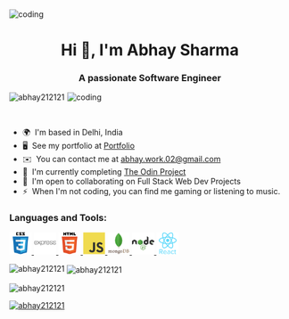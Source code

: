 
<img align="center" alt="coding" height ='400' width = '100%' src="https://user-images.githubusercontent.com/74038190/225813708-98b745f2-7d22-48cf-9150-083f1b00d6c9.gif">


<h1 align="center">Hi 👋, I'm Abhay Sharma</h1>
<h3 align="center">A passionate Software Engineer</h3>
<img align="right" alt="coding" width="400" src="https://media1.giphy.com/media/v1.Y2lkPTc5MGI3NjExNjBocXpwcXBsNWQ5ZjZvcno4a2J3NjIxaDl6bGRkZDBwbWNxcjMzcyZlcD12MV9naWZzX3NlYXJjaCZjdD1n/2IudUHdI075HL02Pkk/200.webp">

<p align="left"> <img src="https://komarev.com/ghpvc/?username=abhay212121&label=Profile%20views&color=0e75b6&style=flat" alt="abhay212121" /> </p>


<p align="left"> <a href="https://twitter.com/" target="blank"><img src="https://img.shields.io/twitter/follow/?logo=twitter&style=for-the-badge" alt="" /></a> </p>

*   🌍  I'm based in Delhi, India
*   🖥️  See my portfolio at [Portfolio](https://portfolio-one-phi-49.vercel.app/)
*   ✉️  You can contact me at [abhay.work.02@gmail.com](mailto:abhay.wor@gmail.com)
*   🚀  I'm currently completing [The Odin Project](http:///www.theodinproject.com)
*   🤝  I'm open to collaborating on Full Stack Web Dev Projects
*   ⚡  When I'm not coding, you can find me gaming or listening to music.
  
<p align="left">
</p>

<h3 align="left">Languages and Tools:</h3>
<p align="left"> <a href="https://www.w3schools.com/css/" target="_blank" rel="noreferrer"> <img src="https://raw.githubusercontent.com/devicons/devicon/master/icons/css3/css3-original-wordmark.svg" alt="css3" width="40" height="40"/> </a> <a href="https://expressjs.com" target="_blank" rel="noreferrer"> <img src="https://raw.githubusercontent.com/devicons/devicon/master/icons/express/express-original-wordmark.svg" alt="express" width="40" height="40"/> </a> <a href="https://www.w3.org/html/" target="_blank" rel="noreferrer"> <img src="https://raw.githubusercontent.com/devicons/devicon/master/icons/html5/html5-original-wordmark.svg" alt="html5" width="40" height="40"/> </a> <a href="https://developer.mozilla.org/en-US/docs/Web/JavaScript" target="_blank" rel="noreferrer"> <img src="https://raw.githubusercontent.com/devicons/devicon/master/icons/javascript/javascript-original.svg" alt="javascript" width="40" height="40"/> </a> <a href="https://www.mongodb.com/" target="_blank" rel="noreferrer"> <img src="https://raw.githubusercontent.com/devicons/devicon/master/icons/mongodb/mongodb-original-wordmark.svg" alt="mongodb" width="40" height="40"/> </a> <a href="https://nodejs.org" target="_blank" rel="noreferrer"> <img src="https://raw.githubusercontent.com/devicons/devicon/master/icons/nodejs/nodejs-original-wordmark.svg" alt="nodejs" width="40" height="40"/> </a> <a href="https://reactjs.org/" target="_blank" rel="noreferrer"> <img src="https://raw.githubusercontent.com/devicons/devicon/master/icons/react/react-original-wordmark.svg" alt="react" width="40" height="40"/> </a> </p>

<p><img align="left" src="https://github-readme-stats.vercel.app/api/top-langs?username=abhay212121&show_icons=true&locale=en&layout=compact" alt="abhay212121" /></p>

<p>&nbsp;<img align="center" src="https://github-readme-stats.vercel.app/api?username=abhay212121&show_icons=true&locale=en" alt="abhay212121" /></p>

<p><img align="center" src="https://github-readme-streak-stats.herokuapp.com/?user=abhay212121&" alt="abhay212121" /></p>


<p align="left"> <a href="https://github.com/ryo-ma/github-profile-trophy"><img src="https://github-profile-trophy.vercel.app/?username=abhay212121" alt="abhay212121" /></a> </p>

